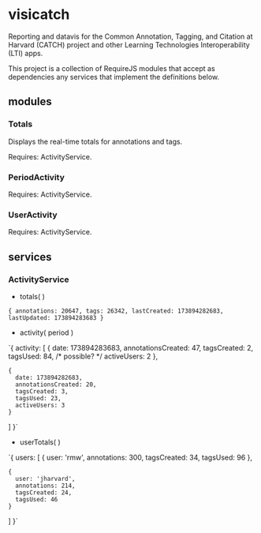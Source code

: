visicatch
=========

Reporting and datavis for the Common Annotation, Tagging, and Citation at Harvard (CATCH) project and other Learning Technologies Interoperability (LTI) apps.

This project is a collection of RequireJS modules that accept as dependencies any services that implement the definitions below.

modules
-------

### Totals

Displays the real-time totals for annotations and tags.

Requires: ActivityService.

### PeriodActivity

Requires: ActivityService.

### UserActivity

Requires: ActivityService.

services
--------

### ActivityService

* totals( )


`{
  annotations: 20647,
  tags: 26342,
  lastCreated: 173894282683,
  lastUpdated: 173894283683
}`

* activity( period )

`{
  activity: [
    {
      date: 173894283683,
      annotationsCreated: 47,
      tagsCreated: 2,
      tagsUsed: 84, /* possible? */
      activeUsers: 2
    },

    {
      date: 173894282683,
      annotationsCreated: 20,
      tagsCreated: 3,
      tagsUsed: 23,
      activeUsers: 3
    }
  ]
}`

* userTotals( )

`{
  users: [
    {
      user: 'rmw',
      annotations: 300,
      tagsCreated: 34,
      tagsUsed: 96
    },

    {
      user: 'jharvard',
      annotations: 214,
      tagsCreated: 24,
      tagsUsed: 46
    }
  ]
}`
      
